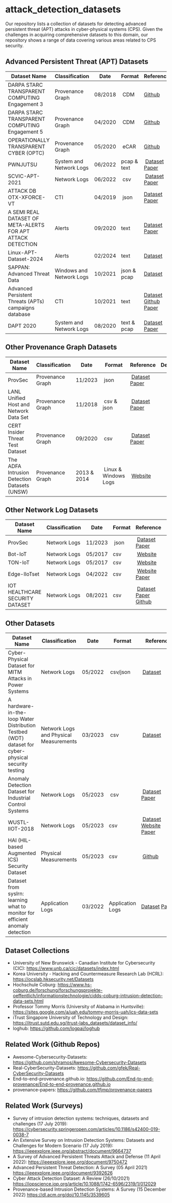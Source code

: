 # attack_detection_datasets
Our repository lists a collection of datasets for detecting advanced persistent threat (APT) attacks in cyber-physical systems (CPS). Given the challenges in acquiring comprehensive datasets to this domain, our repository shows a range of data covering various areas related to CPS security.

## Advanced Persistent Threat (APT) Datasets 

| Dataset Name                                      | Classification    | Date | Format |Reference | Description |
|--------------|-------------|-----------|-----------|-----------|-----------|
| DARPA STARC TRANSPARENT COMPUTING Engagement 3    | Provenance Graph  |  08/2018 | CDM | [Github](https://github.com/darpa-i2o/Transparent-Computing/blob/master/README-E3.md)
| DARPA STARC TRANSPARENT COMPUTING Engagement 5    | Provenance Graph  | 04/2020 | CDM | [Github](https://github.com/darpa-i2o/Transparent-Computing)
| OPERATIONALLY TRANSPARENT CYBER (OPTC)            | Provenance Graph  | 05/2020 | eCAR | [Github](https://github.com/FiveDirections/OpTC-data?tab=readme-ov-file)
| PWNJUTSU                                          | System and Network Logs                 | 06/2022 | pcap & text | [Dataset](https://ieee-dataport.org/documents/pwnjutsu-dataset) [Paper](https://ieeexplore.ieee.org/document/9796641)
| SCVIC-APT-2021                                    | Network Logs   | 06/2022 | csv | [Dataset](https://ieee-dataport.org/documents/scvic-apt-2021) [Paper](https://ieeexplore.ieee.org/document/9803189)
| ATTACK DB OTX-XFORCE-VT                           | CTI               | 04/2019 | json | [Dataset](https://ieee-dataport.org/documents/attack-db-otx-xforce-vt) [Paper](https://ieeexplore.ieee.org/document/8701505)
| A SEMI REAL DATASET OF META-ALERTS FOR APT ATTACK DETECTION | Alerts  | 09/2020 | text | [Dataset](https://ieee-dataport.org/documents/semi-real-dataset-meta-alerts-apt-attack-detection) [Paper](https://ieeexplore.ieee.org/document/9186060)
| Linux-APT-Dataset-2024 | Alerts  | 02/2024 | text | [Dataset](https://zenodo.org/records/10685642) 
| SAPPAN: Advanced Threat Data | Windows and Network Logs                | 10/2021 | json & pcap | [Dataset](https://zenodo.org/records/10685642) 
| Advanced Persistent Threats (APTs) campaigns database | CTI            | 10/2021 | text| [Dataset](https://zenodo.org/records/7357568) [Github](https://github.com/giorgioditizio/APTs-database) [Paper](https://ieeexplore.ieee.org/document/9780011)
| DAPT 2020 | System and Network Logs | 08/2020 | text & pcap| [Dataset](https://www.kaggle.com/datasets/sowmyamyneni/dapt2020) [Paper](https://link.springer.com/chapter/10.1007/978-3-030-59621-7_8)


## Other Provenance Graph Datasets

| Dataset Name                                      | Classification    | Date | Format |Reference | Description |
|--------------|-------------|-----------|-----------|-----------|-----------|
| ProvSec                                           | Provenance Graph  |  11/2023 | json | [Dataset](https://uco-cyber.github.io/research/#provsec) [Paper](https://link.springer.com/article/10.1007/s44227-023-00014-9)
| LANL Unified Host and Network Data Set | Provenance Graph  |  11/2018 | csv & json | [Dataset](https://csr.lanl.gov/data/2017/) [Paper](https://arxiv.org/abs/1708.07518)
| CERT Insider Threat Test Dataset | Provenance Graph  |  09/2020 | csv | [Dataset](https://kilthub.cmu.edu/articles/dataset/Insider_Threat_Test_Dataset/12841247) [Paper](https://ieeexplore.ieee.org/document/6565236)
| The ADFA Intrusion Detection Datasets (UNSW) | Provenance Graph  |  2013 & 2014 | Linux & Windows Logs | [Website](https://research.unsw.edu.au/projects/adfa-ids-datasets) 



## Other Network Log Datasets
| Dataset Name                                      | Classification    | Date | Format |Reference | Description |
|--------------|-------------|-----------|-----------|-----------|-----------|
| ProvSec                                           | Network Logs |  11/2023 | json | [Dataset](https://uco-cyber.github.io/research/#provsec) [Paper](https://link.springer.com/article/10.1007/s44227-023-00014-9)
| Bot-IoT                                           | Network Logs  |  05/2017 | csv | [Website](https://research.unsw.edu.au/projects/bot-iot-dataset)
| TON-IoT                                           | Network Logs  |  05/2017 | csv | [Website](https://research.unsw.edu.au/projects/toniot-datasets)
| Edge-IIoTset                                           | Network Logs  |  04/2022 | csv | [Website](https://www.kaggle.com/datasets/mohamedamineferrag/edgeiiotset-cyber-security-dataset-of-iot-iiot) [Paper](https://ieeexplore.ieee.org/document/9751703)
| IOT HEALTHCARE SECURITY DATASET                                           | Network Logs |  08/2021 |csv | [Dataset](https://ieee-dataport.org/documents/iot-healthcare-security-dataset) [Paper](https://www.mdpi.com/1424-8220/21/9/3025) [Github](https://github.com/imfaisalmalik/IoT-Healthcare-Security-Dataset)

## Other Datasets
| Dataset Name                                      | Classification    | Date | Format |Reference | Description |
|--------------|-------------|-----------|-----------|-----------|-----------|
| Cyber-Physical Dataset for MITM Attacks in Power Systems                                           | Network Logs |  05/2022 | csv/json | [Dataset](https://ieee-dataport.org/documents/cyber-physical-dataset-mitm-attacks-power-systems)
| A hardware-in-the-loop Water Distribution Testbed (WDT) dataset for cyber-physical security testing                                           | Network Logs and Physical Measurements|  03/2023 | csv | [Dataset](https://ieee-dataport.org/open-access/hardware-loop-water-distribution-testbed-wdt-dataset-cyber-physical-security-testing)
| Anomaly Detection Dataset for Industrial Control Systems                                           | Network Logs |  05/2023 | csv | [Dataset](https://www.kaggle.com/datasets/alirezadehlaghi/icssim) [Paper](https://arxiv.org/pdf/2305.09678.pdf)
| WUSTL-IIOT-2018                                           | Network Logs |  05/2023 | csv | [Dataset](https://www.cse.wustl.edu/~jain/iiot/ftp/wustl-scada-2018.csv) [Website](https://www.cse.wustl.edu/~jain/iiot/index.html) [Paper](https://www.mdpi.com/1999-5903/10/8/76)
| HAI (HIL-based Augmented ICS) Security Dataset                                           | Physical Measurements |  05/2023 | csv | [Github](https://github.com/icsdataset/hai)
| Dataset from syslrn: learning what to monitor for efficient anomaly detection                                           | Application Logs |  03/2022 | Application Logs | [Dataset](https://zenodo.org/records/6374398) [Paper](https://dl.acm.org/doi/10.1145/3517207.3526979)







## Dataset Collections
- University of New Brunswick - Canadian Institute for Cybersecurity (CIC): https://www.unb.ca/cic/datasets/index.html
- Korea University - Hacking and Countermeasure Research Lab (HCRL): https://ocslab.hksecurity.net/Datasets
- Hochschule Coburg: https://www.hs-coburg.de/forschung/forschungsprojekte-oeffentlich/informationstechnologie/cidds-coburg-intrusion-detection-data-sets.html
- Professor Tommy Morris (University of Alabama in Huntsville): https://sites.google.com/a/uah.edu/tommy-morris-uah/ics-data-sets 
- iTrust Singapore University of Technology and Design: https://itrust.sutd.edu.sg/itrust-labs_datasets/dataset_info/
- loghub: https://github.com/logpai/loghub 

## Related Work (Github Repos)
- Awesome-Cybersecurity-Datasets: https://github.com/shramos/Awesome-Cybersecurity-Datasets
- Real-CyberSecurity-Datasets: https://github.com/gfek/Real-CyberSecurity-Datasets
- End-to-end-provenance.github.io: https://github.com/End-to-end-provenance/End-to-end-provenance.github.io
- provenance-papers: https://github.com/tfjmp/provenance-papers

## Related Work (Surveys)
- Survey of intrusion detection systems: techniques, datasets and challenges (17 July 2019): https://cybersecurity.springeropen.com/articles/10.1186/s42400-019-0038-7 
- An Extensive Survey on Intrusion Detection Systems: Datasets and Challenges for Modern Scenario (17 July 2019): https://ieeexplore.ieee.org/abstract/document/9664737 
-  A Survey of Advanced Persistent Threats Attack and Defense (11 April 2022): https://ieeexplore.ieee.org/document/9750472
-  Advanced Persistent Threat Detection: A Survey (05 April 2021)  https://ieeexplore.ieee.org/document/9392626
- Cyber Attack Detection Dataset: A Review (26/10/2021) https://iopscience.iop.org/article/10.1088/1742-6596/2319/1/012029
- Provenance-based Intrusion Detection Systems: A Survey (15 December 2022)  https://dl.acm.org/doi/10.1145/3539605

